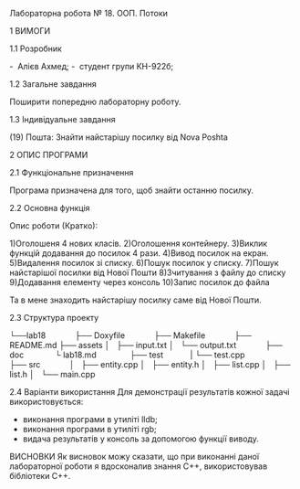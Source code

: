 Лабораторна робота № 18.
ООП. Потоки

1 ВИМОГИ

1.1 Розробник

-  Алієв Ахмед;
-  студент групи КН-922б;

1.2 Загальне завдання

Поширити попередню лабораторну роботу.

1.3 Індивідуальне завдання

(19) Пошта:
Знайти найстарішу посилку від Nova Poshta

2 ОПИС ПРОГРАМИ

2.1 Функціональне призначення

Програма призначена для того, щоб знайти останню посилку.

2.2 Основна функція

Опис роботи (Кратко):

1)Оголошеня 4 нових класів.
2)Оголошення контейнеру.
3)Виклик функцій додавання до посилок 4 рази.
4)Вивод посилок на екран.
5)Видалення посилок зі списку.
6)Пошук посилок у списку.
7)Пошук найстарішої посилки від Нової Пошти
8)Зчитування з файлу до списку
9)Додавання елементу через консоль
10)Запис посилок до файла

Та в мене знаходить найстарішу посилку саме від Нової Пошти.

2.3 Структура проекту

└──lab18
            ├── Doxyfile
            ├── Makefile
            ├── README.md
├── assets
│   ├── input.txt
│   └── output.txt
            ├── doc 
            └ lab18.md  
            ├── test
           | └── test.cpp   
            ├── src
            │   ├── entity.cpp
│   ├── entity.h
│   ├── list.cpp
│   ├── list.h
│   └── main.cpp

2.4 Варіанти використання
Для демонстрації результатів кожної задачі використовується:

- виконання програми в утиліті lldb;
- виконання програми в утиліті rgb;
- видача результатів у консоль за допомогою функції виводу.

ВИСНОВКИ
Як висновок можу сказати, що при виконанні даної лабораторної роботи я вдосконалив знання С++, використовував бібліотеки С++.
